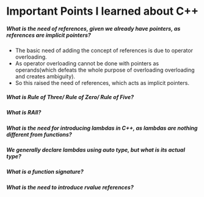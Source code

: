# Important Points I learned about C++

##### What is the need of references, given we already have pointers, as references are implicit pointers?
- The basic need of adding the concept of references is due to operator overloading.
- As operator overloading cannot be done with pointers as operands(which defeats the whole purpose of overloading overloading and creates ambiguity).
- So this raised the need of references, which acts as implicit pointers.
##### What is Rule of Three/ Rule of Zero/ Rule of Five?
##### What is RAII?
##### What is the need for introducing lambdas in C++, as lambdas are nothing different from functions?
##### We generally declare lambdas using auto type, but what is its actual type?
##### What is a function signature?
##### What is the need to introduce rvalue references?
